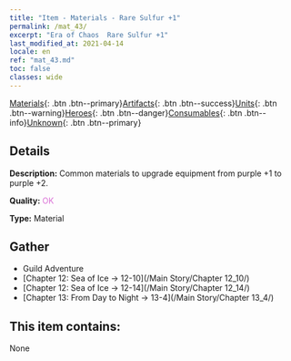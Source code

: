 ```yaml
---
title: "Item - Materials - Rare Sulfur +1"
permalink: /mat_43/
excerpt: "Era of Chaos  Rare Sulfur +1"
last_modified_at: 2021-04-14
locale: en
ref: "mat_43.md"
toc: false
classes: wide
---
```

 [Materials](/Items/){: .btn .btn--primary}[Artifacts](/Items/Artifacts/){: .btn .btn--success}[Units](/Items/Units/){: .btn .btn--warning}[Heroes](/Items/Heroes/){: .btn .btn--danger}[Consumables](/Items/Consumables/){: .btn .btn--info}[Unknown](/Items/Unknown/){: .btn .btn--primary}

## Details
 **Description:** Common materials to upgrade equipment from purple +1 to purple +2.

 **Quality:** <span style="color: #DA70D6">OK</span>

 **Type:** Material

## Gather

*    Guild Adventure 
*    [Chapter 12: Sea of Ice -> 12-10](/Main Story/Chapter 12_10/) 
*    [Chapter 12: Sea of Ice -> 12-14](/Main Story/Chapter 12_14/) 
*    [Chapter 13: From Day to Night -> 13-4](/Main Story/Chapter 13_4/) 

## This item contains:

  None

